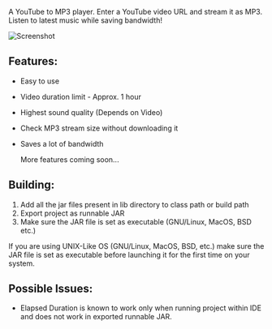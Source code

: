 A YouTube to MP3 player. Enter a YouTube video URL and stream it as MP3. Listen to latest music while saving bandwidth!

![Screenshot](https://raw.githubusercontent.com/kvsjxd/YouMusix/gh-pages/images/Screenshot.png)

## Features:

* Easy to use
* Video duration limit - Approx. 1 hour
* Highest sound quality (Depends on Video)
* Check MP3 stream size without downloading it
* Saves a lot of bandwidth

  More features coming soon...

## Building:

1. Add all the jar files present in lib directory to class path or build path
2. Export project as runnable JAR
3. Make sure the JAR file is set as executable (GNU/Linux, MacOS, BSD etc.)

If you are using UNIX-Like OS (GNU/Linux, MacOS, BSD, etc.) make sure the JAR file is set as executable before launching it for the first time on your system.

## Possible Issues:

* Elapsed Duration is known to work only when running project within IDE and does not work in exported runnable JAR.
